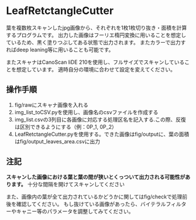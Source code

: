 # LeafRetctangleCutter

葉を複数枚スキャンしたjpg画像から、それぞれを1枚1枚切り抜き・面積を計算するプログラムです。
出力した画像はフーリエ楕円変換に用いることを想定しているため、黒く塗りつぶしてある状態で出力されます。
またカラーで出力すればdeep leaning等に用いることも可能です。

またスキャナはCanoScan liDE 210を使用し、フルサイズでスキャンしていることを想定しています。
適時自分の環境に合わせて設定を変えてください。

## 操作手順
1. fig/rawにスキャナ画像を入れる
2. img_list_toCSV.pyを使用し、画像名のcsvファイルを作成する
3. img_list.csvの3列目に各画像に対応する処理区名を記入する.この際、反復は区別できるようにする（例：0P_1, 0P_2）
4. LeafRetctangleCutter.pyを使用する。できた画像はfig/outputに、葉の面積はfig/output_leaves_area.csvに出力

## 注記
**スキャンした画像における葉と葉の間が狭いとくっついて出力される可能性があります。**
十分な間隔を開けてスキャンしてください

また、画像内の葉が全て出力されているかどうかに関してはfig/checkで処理前後を確認してください。
もし抜けている画像があったら、バイテラルフィルターやキャニー等のパラメータを調整してみてください。

